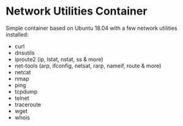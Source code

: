 Network Utilities Container
===========================

Simple container based on Ubuntu 18.04 with a few network utilities installed:

  - curl
  - dnsutils
  - iproute2 (ip, lstat, nstat, ss & more)
  - net-tools (arp, ifconfig, netsat, rarp, nameif, route & more)
  - netcat
  - nmap
  - ping
  - tcpdump
  - telnet
  - traceroute
  - wget
  - whois
